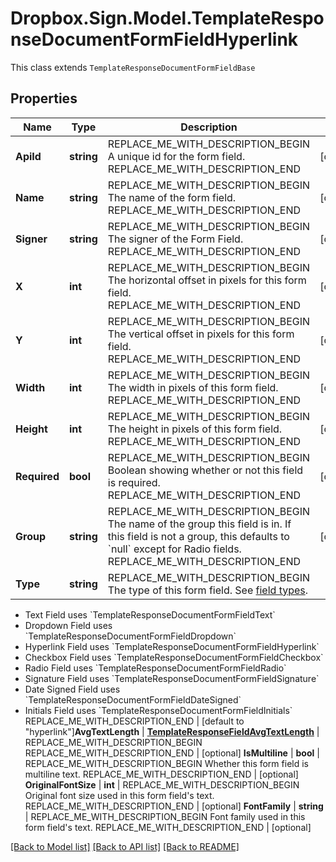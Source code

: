 # Dropbox.Sign.Model.TemplateResponseDocumentFormFieldHyperlink
This class extends `TemplateResponseDocumentFormFieldBase`

## Properties

Name | Type | Description | Notes
------------ | ------------- | ------------- | -------------
**ApiId** | **string** | REPLACE_ME_WITH_DESCRIPTION_BEGIN A unique id for the form field. REPLACE_ME_WITH_DESCRIPTION_END | [optional] 
**Name** | **string** | REPLACE_ME_WITH_DESCRIPTION_BEGIN The name of the form field. REPLACE_ME_WITH_DESCRIPTION_END | [optional] 
**Signer** | **string** | REPLACE_ME_WITH_DESCRIPTION_BEGIN The signer of the Form Field. REPLACE_ME_WITH_DESCRIPTION_END | [optional] 
**X** | **int** | REPLACE_ME_WITH_DESCRIPTION_BEGIN The horizontal offset in pixels for this form field. REPLACE_ME_WITH_DESCRIPTION_END | [optional] 
**Y** | **int** | REPLACE_ME_WITH_DESCRIPTION_BEGIN The vertical offset in pixels for this form field. REPLACE_ME_WITH_DESCRIPTION_END | [optional] 
**Width** | **int** | REPLACE_ME_WITH_DESCRIPTION_BEGIN The width in pixels of this form field. REPLACE_ME_WITH_DESCRIPTION_END | [optional] 
**Height** | **int** | REPLACE_ME_WITH_DESCRIPTION_BEGIN The height in pixels of this form field. REPLACE_ME_WITH_DESCRIPTION_END | [optional] 
**Required** | **bool** | REPLACE_ME_WITH_DESCRIPTION_BEGIN Boolean showing whether or not this field is required. REPLACE_ME_WITH_DESCRIPTION_END | [optional] 
**Group** | **string** | REPLACE_ME_WITH_DESCRIPTION_BEGIN The name of the group this field is in. If this field is not a group, this defaults to &#x60;null&#x60; except for Radio fields. REPLACE_ME_WITH_DESCRIPTION_END | [optional] 
**Type** | **string** | REPLACE_ME_WITH_DESCRIPTION_BEGIN The type of this form field. See [field types](/api/reference/constants/#field-types).

* Text Field uses &#x60;TemplateResponseDocumentFormFieldText&#x60;
* Dropdown Field uses &#x60;TemplateResponseDocumentFormFieldDropdown&#x60;
* Hyperlink Field uses &#x60;TemplateResponseDocumentFormFieldHyperlink&#x60;
* Checkbox Field uses &#x60;TemplateResponseDocumentFormFieldCheckbox&#x60;
* Radio Field uses &#x60;TemplateResponseDocumentFormFieldRadio&#x60;
* Signature Field uses &#x60;TemplateResponseDocumentFormFieldSignature&#x60;
* Date Signed Field uses &#x60;TemplateResponseDocumentFormFieldDateSigned&#x60;
* Initials Field uses &#x60;TemplateResponseDocumentFormFieldInitials&#x60; REPLACE_ME_WITH_DESCRIPTION_END | [default to "hyperlink"]**AvgTextLength** | [**TemplateResponseFieldAvgTextLength**](TemplateResponseFieldAvgTextLength.md) | REPLACE_ME_WITH_DESCRIPTION_BEGIN  REPLACE_ME_WITH_DESCRIPTION_END | [optional] **IsMultiline** | **bool** | REPLACE_ME_WITH_DESCRIPTION_BEGIN Whether this form field is multiline text. REPLACE_ME_WITH_DESCRIPTION_END | [optional] **OriginalFontSize** | **int** | REPLACE_ME_WITH_DESCRIPTION_BEGIN Original font size used in this form field&#39;s text. REPLACE_ME_WITH_DESCRIPTION_END | [optional] **FontFamily** | **string** | REPLACE_ME_WITH_DESCRIPTION_BEGIN Font family used in this form field&#39;s text. REPLACE_ME_WITH_DESCRIPTION_END | [optional] 

[[Back to Model list]](../README.md#documentation-for-models) [[Back to API list]](../README.md#documentation-for-api-endpoints) [[Back to README]](../README.md)

